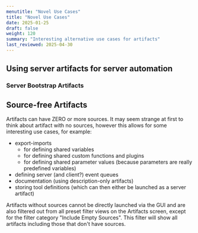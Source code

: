 ```yaml
---
menutitle: "Novel Use Cases"
title: "Novel Use Cases"
date: 2025-01-25
draft: false
weight: 120
summary: "Interesting alternative use cases for artifacts"
last_reviewed: 2025-04-30
---
```


## Using server artifacts for server automation

### Server Bootstrap Artifacts

## Source-free Artifacts

Artifacts can have ZERO or more sources. It may seem strange at first to think
about artifact with no sources, however this allows for some interesting use
cases, for example:
- export-imports
    - for defining shared variables
    - for defining shared custom functions and plugins
    - for defining shared parameter values (because parameters are really predefined variables)
- defining server (and client?) event queues
- documentation (using description-only artifacts)
- storing tool definitions (which can then either be launched as a server artifact)

Artifacts without sources cannot be directly launched via the GUI and are also
filtered out from all preset filter views on the Artifacts screen, except for
the filter category "Include Empty Sources". This filter will show all artifacts
including those that don't have sources.